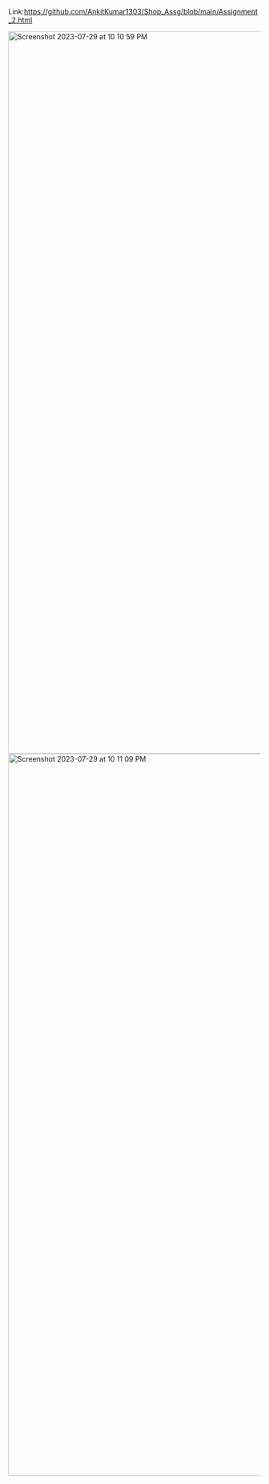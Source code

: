 Link:https://github.com/AnkitKumar1303/Shop_Assg/blob/main/Assignment_2.html

<img width="1440" alt="Screenshot 2023-07-29 at 10 10 59 PM" src="https://github.com/AnkitKumar1303/Shop_Assg/assets/42855900/3f9942d3-a06d-4b5b-ad0b-24df3837e98b">
<img width="1440" alt="Screenshot 2023-07-29 at 10 11 09 PM" src="https://github.com/AnkitKumar1303/Shop_Assg/assets/42855900/a0751a32-5a9a-49d8-ac1a-dbd91898535d">

